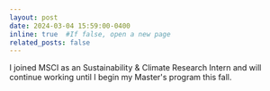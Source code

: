 ```yaml
---
layout: post
date: 2024-03-04 15:59:00-0400
inline: true  #If false, open a new page
related_posts: false
---
```


I joined MSCI as an Sustainability & Climate Research Intern and will continue working until I begin my Master's program this fall.